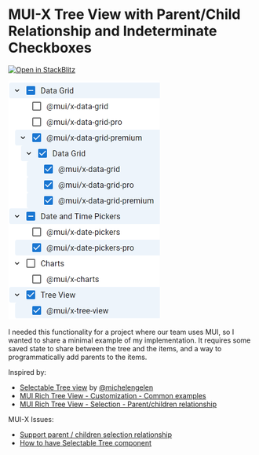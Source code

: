 # MUI-X Tree View with Parent/Child Relationship and Indeterminate Checkboxes

[![Open in StackBlitz](https://developer.stackblitz.com/img/open_in_stackblitz.svg)](https://stackblitz.com/~/fork/github/DevalexLLC/mui-tree-parent-child-indeterminate-checkbox-demo?file=src%2FApp.tsx)

![tree view example](demo.png)

I needed this functionality for a project where our team uses MUI, so I wanted to share a minimal example of my implementation. It requires some saved state to share between the tree and the items, and a way to programmatically add parents to the items.

Inspired by:

- [Selectable Tree view](https://github.com/mui/mui-x/issues/12802#issuecomment-2060650470) by [@michelengelen](https://github.com/michelengelen)
- [MUI Rich Tree View - Customization - Common examples](https://mui.com/x/react-tree-view/rich-tree-view/customization/#common-examples)
- [MUI Rich Tree View - Selection - Parent/children relationship](https://mui.com/x/react-tree-view/rich-tree-view/selection/#parent-children-selection-relationship)

MUI-X Issues:

- [Support parent / children selection relationship](https://github.com/mui/mui-x/issues/12883)
- [How to have Selectable Tree component](https://github.com/mui/mui-x/issues/12802)

